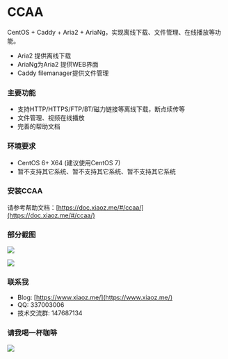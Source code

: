# CCAA

CentOS + Caddy + Aria2 + AriaNg，实现离线下载、文件管理、在线播放等功能。



- Aria2 提供离线下载
- AriaNg为Aria2 提供WEB界面
- Caddy filemanager提供文件管理



### 主要功能

* 支持HTTP/HTTPS/FTP/BT/磁力链接等离线下载，断点续传等
* 文件管理、视频在线播放
* 完善的帮助文档

### 环境要求

* CentOS 6+ X64 (建议使用CentOS 7)
* 暂不支持其它系统、暂不支持其它系统、暂不支持其它系统

### 安装CCAA

请参考帮助文档：[https://doc.xiaoz.me/#/ccaa/](https://doc.xiaoz.me/#/ccaa/)

### 部分截图

![](https://imgurl.org/upload/1810/e8bf5842058b46c5.png)



![](https://imgurl.org/upload/1810/1180fb03eb3117ce.png)



### 联系我

* Blog: [https://www.xiaoz.me/](https://www.xiaoz.me/)
* QQ: 337003006
* 技术交流群: 147687134

### 请我喝一杯咖啡

![](https://imgurl.org/upload/1712/cb349aa4a1b95997.png)